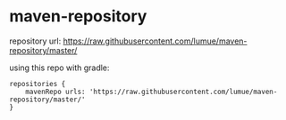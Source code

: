 # maven-repository

repository url: https://raw.githubusercontent.com/lumue/maven-repository/master/

using this repo with gradle:
```
repositories { 
    mavenRepo urls: 'https://raw.githubusercontent.com/lumue/maven-repository/master/'
}
```


